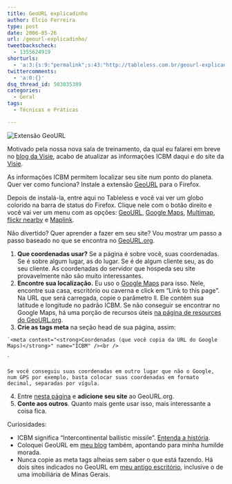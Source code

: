 ```yaml
---
title: GeoURL explicadinho
author: Elcio Ferreira
type: post
date: 2006-05-26
url: /geourl-explicadinho/
tweetbackscheck:
  - 1355624919
shorturls:
  - 'a:3:{s:9:"permalink";s:43:"http://tableless.com.br/geourl-explicadinho";s:7:"tinyurl";s:26:"http://tinyurl.com/3gltv8y";s:4:"isgd";s:19:"http://is.gd/dV1MvG";}'
twittercomments:
  - 'a:0:{}'
dsq_thread_id: 503035389
categories:
  - Geral
tags:
  - Técnicas e Práticas

---
```

![Extensão GeoURL][1]

Motivado pela nossa nova sala de treinamento, da qual eu falarei em breve no [blog da Visie][2], acabo de atualizar as informações ICBM daqui e do site da [Visie][3].

As informações ICBM permitem localizar seu site num ponto do planeta. Quer ver como funciona? Instale a extensão [GeoURL][4] para o Firefox.

Depois de instalá-la, entre aqui no Tableless e você vai ver um globo colorido na barra de status do Firefox. Clique nele com o botão direito e você vai ver um menu com as opções: [GeoURL][5], [Google Maps][6], [Multimap][7], [flickr nearby][8] e [Maplink][9].

Não divertido? Quer aprender a fazer em seu site? Vou mostrar um passo a passo baseado no que se encontra no [GeoURL.org][10].

  1. **Que coordenadas usar?** Se a página é sobre você, suas coordenadas. Se é sobre algum lugar, as do lugar. Se é de algum cliente seu, as do seu cliente. As coordenadas do servidor que hospeda seu site provavelmente não são muito interessantes.
  2. **Encontre sua localização.** Eu uso o [Google Maps][11] para isso. Nele, encontre sua casa, escritório ou caverna e click em &#8220;Link to this page&#8221;. Na URL que será carregada, copie o parâmetro ll. Ele contém sua latitude e longitude no padrão ICBM. Se não conseguir se encontrar no Google Maps, há uma porção de recursos úteis [na página de resources do GeoURL.org][12].
  3. **Crie as tags meta** na seção head de sua página, assim:
  
    `<meta content="<strong>Coordenadas (que você copia da URL do Google Maps)</strong>" name="ICBM" /><br />
<meta content="<strong>O nome do seu site</strong>" name="DC.title" />`
  
    Se você conseguiu suas coordenadas em outro lugar que não o Google, num GPS por exemplo, basta colocar suas coordenadas em formato decimal, separadas por vígula.
  4. Entre [nesta página][13] e **adicione seu site** ao GeoURL.org.
  5. **Conte aos outros**. Quanto mais gente usar isso, mais interessante a coisa fica.

Curiosidades:

  * ICBM significa &#8220;Intercontinental ballistic missile&#8221;. [Entenda a história][14].
  * Coloquei GeoURL em [meu blog][15] também, apontando para minha humilde morada.
  * Nunca copie as meta tags alheias sem saber o que está fazendo. Há dois sites indicados no GeoURL em [meu antigo escritório][16], inclusive o de uma imobiliária de Minas Gerais.

 [1]: http://tableless.com.br/uploads/2006/05/geourl.jpg
 [2]: http://visie.com.br/blog/
 [3]: http://visie.com.br "Visie Padrões Web - Treinamentos de Web Standards, Tableless, Ajax e Mobilidade"
 [4]: https://addons.mozilla.org/firefox/530/
 [5]: http://geourl.org/near?lat=-23.682205&long=-46.638637
 [6]: http://maps.google.com/?sll=-23.682205,-46.638637
 [7]: http://www.multimap.com/map/browse.cgi?lat=-23.682205&lon=-46.638637&scale=200000&icon=x
 [8]: http://www.allthegoodness.com/projects/map/firefox/index.php?lat=-23.682205&long=-46.638637
 [9]: http://www.mapquest.com/maps/map.adp?latlongtype=decimal&latitude=-23.682205&longitude=-46.638637
 [10]: http://geourl.org/add.html
 [11]: http://maps.google.com/
 [12]: http://geourl.org/resources.html
 [13]: http://geourl.org/ping/
 [14]: http://www.catb.org/~esr/jargon/html/I/ICBM-address.html
 [15]: http://blog.elcio.com.br/ "fechaTag - blog do Elcio"
 [16]: http://geourl.org/near?lat=-23.662&long=-46.638